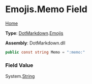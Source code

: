 # Emojis\.Memo Field

[Home](../../../README.md)

**Type**: [DotMarkdown](../../README.md)\.[Emojis](../README.md)

**Assembly**: DotMarkdown\.dll

```csharp
public const string Memo = ":memo:"
```

### Field Value

System\.[String](https://docs.microsoft.com/en-us/dotnet/api/system.string)